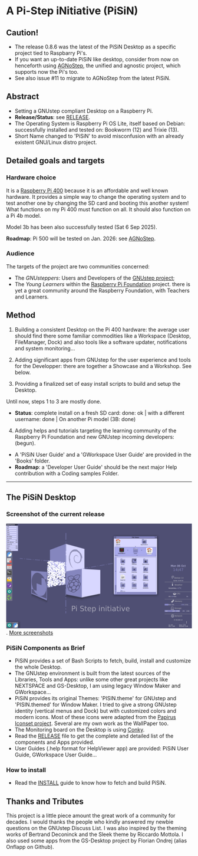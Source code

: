 # A Pi-Step iNitiative (PiSiN)

## Caution!

- The release 0.8.6 was the latest of the PiSiN Desktop as a specific project tied to Raspbarry Pi's.
- If you want an up-to-date PiSiN like desktop, consider from now on henceforth using [AGNoStep](https://github.com/pcardona34/agnostep), the unified and agnostic project, which supports now the Pi's too.
- See also issue #11 to migrate to AGNoStep from the latest PiSiN.

## Abstract

- Setting a GNUstep compliant Desktop on a Raspberry Pi.
- **Release/Status**: see [RELEASE](pisin/RELEASE).
- The Operating System is Raspberry Pi OS Lite, itself based on Debian: successfully installed and tested on: Bookworm (12) and Trixie (13).
- Short Name changed to 'PiSiN' to avoid misconfusion with an already existent GNU/Linux distro project.

## Detailed goals and targets

### Hardware choice

It is a [Raspberry Pi 400](https://www.raspberrypi.com/products/raspberry-pi-400/specifications/) because it is an affordable and well known hardware. It provides a simple way 
to change the operating system and to test another one by changing the SD card and booting this another system! What functions on my Pi 400 must function on all. It should also function on a Pi 4b model.

Model 3b has been also successfully tested (Sat 6 Sep 2025). 

**Roadmap**: Pi 500 will be tested on Jan. 2026: see [AGNoStep](https://github.com/pcardona34/agnostep).

### Audience

The targets of the project are two communities concerned: 

- The *GNUsteppers*: Users and Developers of the [GNUstep project](https://www.gnustep.org/);
- The *Young Learners* within the [Raspberry Pi Foundation](https://www.raspberrypi.org/) project. there is yet a great community around the Raspberry Foundation,  with Teachers and Learners. 

## Method

1) Building a consistent Desktop on the Pi 400 hardware: the average user should find there some familiar commodities like a Workspace (Desktop, FileManager, Dock) and also tools like a software updater, notifications and system monitoring...

2) Adding significant apps from GNUstep for the user experience and tools for the Developper: there are together a Showcase and a Workshop. See below.

3) Providing a finalized set of easy install scripts to build and setup the Desktop.

Until now, steps 1 to 3 are mostly done.
  - **Status**: complete install on a fresh SD card: done: ok | with a different username: done | On another Pi model (3B: done)

4) Adding helps and tutorials targeting the learning community of the Raspberry Pi 
 Foundation and new GNUstep incoming developers: (begun).
  - A 'PiSiN User Guide' and a 'GWorkspace User Guide' are provided in the 'Books' folder.
  - **Roadmap**: a 'Developer User Guide' should be the next major Help contribution with a Coding samples Folder.

---

## The PiSiN Desktop

### Screenshot of the current release

![screenshot](Screenshots/screenshot_PiSiN_pi400_debian13.jpg).
[More screenshots](Screenshots)

### PiSiN Components as Brief

- PiSiN provides a set of Bash Scripts to fetch, build, install and customize the whole Desktop.
- The GNUstep environment is built from the latest sources of the Libraries, Tools and Apps: unlike some other great projects like NEXTSPACE and GS-Desktop, I am using legacy Window Maker and GWorkspace...
- PiSiN provides its original Themes: 'PISIN.theme' for GNUstep and 'PISIN.themed' for Window Maker. I tried to give a strong GNUstep identity (vertical menus and Dock) but with customized colors and modern icons. Most of these icons were adapted from the [Papirus Iconset project](https://github.com/PapirusDevelopmentTeam/papirus-icon-theme). Several are my own work as the WallPaper too.
- The Monitoring board on the Desktop is using [Conky](https://github.com/brndnmtthws/conky).
- Read the [RELEASE](./pisin/RELEASE) file to get the complete and detailed list of the components and Apps provided.
- User Guides (.help format for HelpViewer app) are provided: PiSiN User Guide, GWorkspace User Guide...

### How to install

- Read the [INSTALL](pisin/INSTALL) guide to know how to fetch and build PiSiN.

## Thanks and Tributes

This project is a little piece amount the great work of a community for decades. I would thanks the people who kindly answered my newbie questions on the GNUstep Discuss List. I was also inspired by the theming works of Bertrand Deconinck and the Sleek theme by Riccardo Mottola. I also used some apps from the GS-Desktop project by Florian Ondrej (alias Onflapp on Github).


